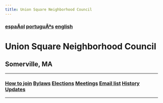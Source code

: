 ```yaml
---
title: Union Square Neighborhood Council
---
```


### [espaÃol]() [portuguÃªs]() [english]()



# Union Square Neighborhood Council

## Somerville, MA

****

### [How to join]() [Bylaws]() [Elections]() [Meetings]() [Email list]() [History]() [Updates]()

<hr class="double" />




